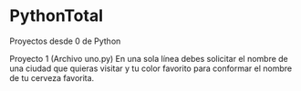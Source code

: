 # PythonTotal

Proyectos desde 0 de Python 

Proyecto 1 (Archivo  uno.py)
En una sola línea debes solicitar el nombre de una ciudad que quieras visitar y tu color favorito para conformar el nombre de tu cerveza favorita.
